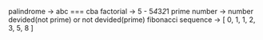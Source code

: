 palindrome -> abc === cba
factorial -> 5 - 5*4*3*2*1
prime number -> number devided(not prime) or not devided(prime)
fibonacci sequence -> [ 0, 1, 1, 2, 3, 5, 8 ]

